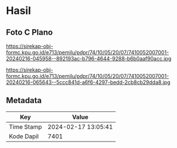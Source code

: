 # Hasil

## Foto C Plano

https://sirekap-obj-formc.kpu.go.id/e713/pemilu/pdpr/74/10/05/20/07/7410052007001-20240216-045958--892193ac-b796-4644-9288-b6b0aaf90acc.jpg

https://sirekap-obj-formc.kpu.go.id/e713/pemilu/pdpr/74/10/05/20/07/7410052007001-20240216-065643--5ccc841d-a6f6-4297-bedd-2cb8cb29dda8.jpg


## Metadata

| Key        | Value               |
| ---------- | ------------------- |
| Time Stamp | 2024-02-17 13:05:41 |
| Kode Dapil | 7401                |



